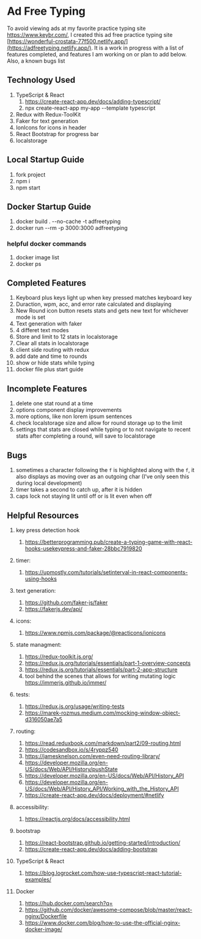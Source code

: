 # Ad Free Typing

To avoid viewing ads at my favorite practice typing site https://www.keybr.com/, I created this ad free practice typing site [https://wonderful-crostata-77f500.netlify.app/](https://adfreetyping.netlify.app/). It is a work in progress with a list of features completed, and features I am working on or plan to add below. Also, a known bugs list

## Technology Used

1. TypeScript & React
    1. https://create-react-app.dev/docs/adding-typescript/
    2. npx create-react-app my-app --template typescript
2. Redux with Redux-ToolKit
3. Faker for text generation
4. IonIcons for icons in header
5. React Bootstrap for progress bar
6. localstorage

## Local Startup Guide

1. fork project
2. npm i
3. npm start

## Docker Startup Guide

1. docker build . --no-cache -t adfreetyping
2. docker run --rm -p 3000:3000 adfreetyping

### helpful docker commands

1. docker image list
2. docker ps

## Completed Features

1. Keyboard plus keys light up when key pressed matches keyboard key
2. Duraction, wpm, acc, and error rate calculated and displaying
3. New Round icon button resets stats and gets new text for whichever mode is set
4. Text generation with faker
5. 4 differet text modes
6. Store and limit to 12 stats in localstorage
7. Clear all stats in localstorage
8. client side routing with redux
9. add date and time to rounds
10. show or hide stats while typing
11. docker file plus start guide

## Incomplete Features

1. delete one stat round at a time
2. options component display improvements
3. more options, like non lorem ipsum sentences
4. check localstorage size and allow for round storage up to the limit
5. settings that stats are closed while typing or to not navigate to recent stats after completing a round, will save to localstorage

## Bugs

1. sometimes a character following the `f` is highlighted along with the `f`, it also displays as moving over as an outgoing char (I've only seen this during local development)
2. timer takes a second to catch up, after it is hidden
3. caps lock not staying lit until off or is lit even when off

## Helpful Resources

1. key press detection hook

    1. https://betterprogramming.pub/create-a-typing-game-with-react-hooks-usekeypress-and-faker-28bbc7919820

2. timer:

    1. https://upmostly.com/tutorials/setinterval-in-react-components-using-hooks

3. text generation:

    1. https://github.com/faker-js/faker
    2. https://fakerjs.dev/api/

4. icons:

    1. https://www.npmjs.com/package/@reacticons/ionicons

5. state managment:

    1. https://redux-toolkit.js.org/
    2. https://redux.js.org/tutorials/essentials/part-1-overview-concepts
    3. https://redux.js.org/tutorials/essentials/part-2-app-structure
    4. tool behind the scenes that allows for writing mutating logic https://immerjs.github.io/immer/

6. tests:

    1. https://redux.js.org/usage/writing-tests
    2. https://marek-rozmus.medium.com/mocking-window-object-d316050ae7a5

7. routing:

    1. https://read.reduxbook.com/markdown/part2/09-routing.html
    2. https://codesandbox.io/s/4ryppz540
    3. https://jamesknelson.com/even-need-routing-library/
    4. https://developer.mozilla.org/en-US/docs/Web/API/History/pushState
    5. https://developer.mozilla.org/en-US/docs/Web/API/History_API
    6. https://developer.mozilla.org/en-US/docs/Web/API/History_API/Working_with_the_History_API
    7. https://create-react-app.dev/docs/deployment/#netlify

8. accessibility:

    1. https://reactjs.org/docs/accessibility.html

9. bootstrap

    1. https://react-bootstrap.github.io/getting-started/introduction/
    2. https://create-react-app.dev/docs/adding-bootstrap

10. TypeScript & React

    1. https://blog.logrocket.com/how-use-typescript-react-tutorial-examples/

11. Docker
    1. https://hub.docker.com/search?q=
    2. https://github.com/docker/awesome-compose/blob/master/react-nginx/Dockerfile
    3. https://www.docker.com/blog/how-to-use-the-official-nginx-docker-image/
